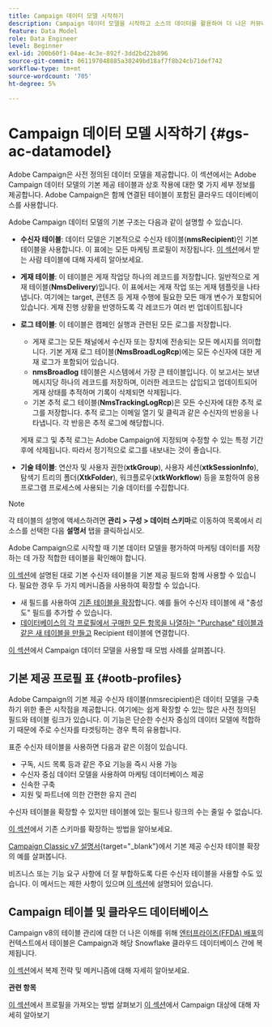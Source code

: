 ```yaml
---
title: Campaign 데이터 모델 시작하기
description: Campaign 데이터 모델을 시작하고 소스의 데이터를 활용하여 더 나은 커뮤니케이션 및 마케팅 결과를 얻으십시오.
feature: Data Model
role: Data Engineer
level: Beginner
exl-id: 200b60f1-04ae-4c3e-892f-3dd2bd22b896
source-git-commit: 061197048885a30249bd18af7f8b24cb71def742
workflow-type: tm+mt
source-wordcount: '705'
ht-degree: 5%

---
```


# Campaign 데이터 모델 시작하기 {#gs-ac-datamodel}

Adobe Campaign은 사전 정의된 데이터 모델을 제공합니다. 이 섹션에서는 Adobe Campaign 데이터 모델의 기본 제공 테이블과 상호 작용에 대한 몇 가지 세부 정보를 제공합니다. Adobe Campaign은 함께 연결된 테이블이 포함된 클라우드 데이터베이스를 사용합니다.

Adobe Campaign 데이터 모델의 기본 구조는 다음과 같이 설명할 수 있습니다.

* **수신자 테이블**: 데이터 모델은 기본적으로 수신자 테이블(**nmsRecipient**)인 기본 테이블을 사용합니다. 이 표에는 모든 마케팅 프로필이 저장됩니다. [이 섹션](#ootb-profiles)에서 받는 사람 테이블에 대해 자세히 알아보세요.

* **게재 테이블**: 이 테이블은 게재 작업당 하나의 레코드를 저장합니다. 일반적으로 게재 테이블(**NmsDelivery**)입니다. 이 표에서는 게재 작업 또는 게재 템플릿을 나타냅니다. 여기에는 target, 콘텐츠 등 게재 수행에 필요한 모든 매개 변수가 포함되어 있습니다. 게재 진행 상황을 반영하도록 각 레코드가 여러 번 업데이트됩니다

* **로그 테이블**: 이 테이블은 캠페인 실행과 관련된 모든 로그를 저장합니다.

   * 게재 로그는 모든 채널에서 수신자 또는 장치에 전송되는 모든 메시지를 의미합니다. 기본 게재 로그 테이블(**NmsBroadLogRcp**)에는 모든 수신자에 대한 게재 로그가 포함되어 있습니다.
   * **nmsBroadlog** 테이블은 시스템에서 가장 큰 테이블입니다. 이 보고서는 보낸 메시지당 하나의 레코드를 저장하며, 이러한 레코드는 삽입되고 업데이트되어 게재 상태를 추적하며 기록이 삭제되면 삭제됩니다.
   * 기본 추적 로그 테이블(**NmsTrackingLogRcp**)은 모든 수신자에 대한 추적 로그를 저장합니다. 추적 로그는 이메일 열기 및 클릭과 같은 수신자의 반응을 나타냅니다. 각 반응은 추적 로그에 해당합니다.

  게재 로그 및 추적 로그는 Adobe Campaign에 지정되며 수정할 수 있는 특정 기간 후에 삭제됩니다. 따라서 정기적으로 로그를 내보내는 것이 좋습니다.

* **기술 테이블**: 연산자 및 사용자 권한(**xtkGroup**), 사용자 세션(**xtkSessionInfo**), 탐색기 트리의 폴더(**XtkFolder**), 워크플로우(**xtkWorkflow**) 등을 포함하여 응용 프로그램 프로세스에 사용되는 기술 데이터를 수집합니다.

>[!NOTE]
>
>각 테이블의 설명에 액세스하려면 **관리 > 구성 > 데이터 스키마**&#x200B;로 이동하여 목록에서 리소스를 선택한 다음 **설명서** 탭을 클릭하십시오.

Adobe Campaign으로 시작할 때 기본 데이터 모델을 평가하여 마케팅 데이터를 저장하는 데 가장 적합한 테이블을 확인해야 합니다.

[이 섹션](#ootb-profiles)에 설명된 대로 기본 수신자 테이블을 기본 제공 필드와 함께 사용할 수 있습니다. 필요한 경우 두 가지 메커니즘을 사용하여 확장할 수 있습니다.

* 새 필드를 사용하여 [기존 테이블을 확장](extend-schema.md)합니다. 예를 들어 수신자 테이블에 새 &quot;충성도&quot; 필드를 추가할 수 있습니다.
* [데이터베이스의 각 프로필에서 구매한 모든 항목을 나열하는 &quot;Purchase&quot; 테이블과 같은 새 테이블을 만들고](create-schema.md) Recipient 테이블에 연결합니다.

[이 섹션](datamodel-best-practices.md)에서 Campaign 데이터 모델을 사용할 때 모범 사례를 살펴봅니다.

## 기본 제공 프로필 표 {#ootb-profiles}

Adobe Campaign의 기본 제공 수신자 테이블(nmsrecipient)은 데이터 모델을 구축하기 위한 좋은 시작점을 제공합니다. 여기에는 쉽게 확장할 수 있는 많은 사전 정의된 필드와 테이블 링크가 있습니다. 이 기능은 단순한 수신자 중심의 데이터 모델에 적합하기 때문에 주로 수신자를 타겟팅하는 경우 특히 유용합니다.

표준 수신자 테이블을 사용하면 다음과 같은 이점이 있습니다.

* 구독, 시드 목록 등과 같은 주요 기능을 즉시 사용 가능
* 수신자 중심 데이터 모델을 사용하여 마케팅 데이터베이스 제공
* 신속한 구축
* 지원 및 파트너에 의한 간편한 유지 관리

수신자 테이블을 확장할 수 있지만 테이블에 있는 필드나 링크의 수는 줄일 수 없습니다.

[이 섹션](extend-schema.md)에서 기존 스키마를 확장하는 방법을 알아보세요.

[Campaign Classic v7 설명서](https://experienceleague.adobe.com/docs/campaign-classic/using/configuring-campaign-classic/editing-schemas/examples-of-schemas-edition.html#extending-a-table){target="_blank"}에서 기본 제공 수신자 테이블 확장의 예를 살펴봅니다.

비즈니스 또는 기능 요구 사항에 더 잘 부합하도록 다른 수신자 테이블을 사용할 수도 있습니다. 이 메서드는 제한 사항이 있으며 [이 섹션](custom-recipient.md)에 설명되어 있습니다.

## Campaign 테이블 및 클라우드 데이터베이스

Campaign v8의 테이블 관리에 대한 더 나은 이해를 위해 [엔터프라이즈(FFDA) 배포](../architecture/enterprise-deployment.md)의 컨텍스트에서 테이블은 Campaign과 해당 Snowflake 클라우드 데이터베이스 간에 복제됩니다.

[이 섹션](../architecture/replication.md)에서 복제 전략 및 메커니즘에 대해 자세히 알아보세요.

**관련 항목**

[이 섹션](../start/import.md)에서 프로필을 가져오는 방법 살펴보기
[이 섹션](../start/audiences.md)에서 Campaign 대상에 대해 자세히 알아보기
